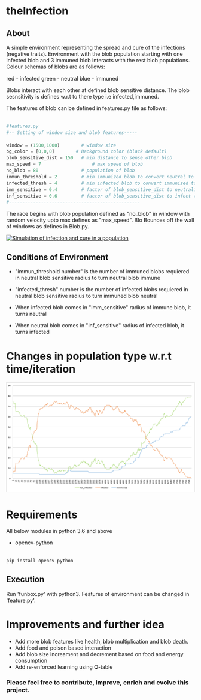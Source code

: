 # theInfection

## About

A simple environment representing the spread and cure of the infections (negative traits).
Environment with the blob population starting with one infected blob and 3 immuned blob interacts
with the rest blob populations. Colour schemas of blobs are as follows:

red - infected
green - neutral
blue - immuned 

Blobs interact with each other at defined blob sensitive distance. The blob sesnsitivity is defines 
w.r.t to there type i.e infected,immuned.

The features of blob can be defined in features.py file as follows:

```python

#features.py
#-- Setting of window size and blob features-----

window = (1500,1000)        # window size
bg_color = [0,0,0]        # Background color (black default)
blob_sensitive_dist = 150   # min distance to sense other blob
max_speed = 7                   # max speed of blob
no_blob = 80                # population of blob
immun_threshold = 2         # min immunized blob to convert neutral to immunized
infected_thresh = 4	        # min infected blob to convert immunized to infected (loss of immunity)
imm_sensitive = 0.4	        # factor of blob_sensitive_dist to neutralized the other blob
inf_sensitive = 0.6			# factor of blob_sensitive_dist to infect the other blob
#-------------------------------------------------
```

The race begins with blob population defined as "no_blob" in window with random velocity upto max defines as "max_speed".
Blo Bounces off the wall of windows as defines in Blob.py.



[![Simulation of infection and cure in a population](https://github.com/rishi-99/theInfection/blob/master/media/theInfected.gif)](https://github.com/rishi-99/theInfection/blob/master/media/theInfection.avi)



## Conditions of Environment

- "immun_threshold number" is the number of immuned blobs requiered in neutral blob sensitive radius to turn neutral
blob immune

- "infected_thresh" number is the number of infected blobs requiered in neutral blob sensitive radius to turn immuned 
blob neutral

- When infected blob comes in "imm_sensitive" radius of immune blob, it turns neutral

- When neutral blob comes in "inf_sensitive" radius of infected blob, it turns infected




# Changes in population type w.r.t time/iteration

![Population stats](https://github.com/rishi-99/theInfection/blob/master/media/graph.png)


# Requirements 
All below modules in python 3.6 and above

- opencv-python 

```python

pip install opencv-python
```

## Execution 

Run 'funbox.py' with python3. Features of environment can be changed in 'feature.py'.

# Improvements and further idea

- Add more blob features like health, blob multiplication and blob death.
- Add food and poison based interaction
- Add blob size increament and decrement based on food and energy consumption
- Add re-enforced learning using Q-table

### Please feel free to contribute, improve, enrich and evolve this project.







